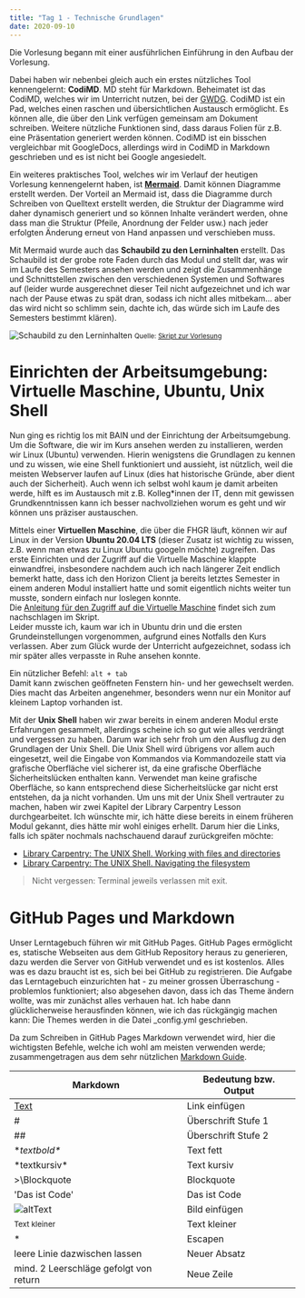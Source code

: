 ```yaml
---
title: "Tag 1 - Technische Grundlagen"
date: 2020-09-10
---
```


Die Vorlesung begann mit einer ausführlichen Einführung in den Aufbau der Vorlesung.

Dabei haben wir nebenbei gleich auch ein erstes nützliches Tool kennengelernt: **CodiMD**. MD steht für Markdown. Beheimatet ist das CodiMD, welches wir im Unterricht nutzen, bei der [GWDG](https://www.gwdg.de/). CodiMD ist ein Pad, welches einen raschen und übersichtlichen Austausch ermöglicht. Es können alle, die über den Link verfügen gemeinsam am Dokument schreiben. Weitere nützliche Funktionen sind, dass daraus Folien für z.B. eine Präsentation generiert werden können. CodiMD ist ein bisschen vergleichbar mit GoogleDocs, allerdings wird in CodiMD in Markdown geschrieben und es ist nicht bei Google angesiedelt.

Ein weiteres praktisches Tool, welches wir im Verlauf der heutigen Vorlesung kennengelernt haben, ist [**Mermaid**](https://mermaid-js.github.io/mermaid/#/). Damit können Diagramme erstellt werden. Der Vorteil an Mermaid ist, dass die Diagramme durch Schreiben von Quelltext erstellt werden, die Struktur der Diagramme wird daher dynamisch generiert und so können Inhalte verändert werden, ohne dass man die Struktur (Pfeile, Anordnung der Felder usw.) nach jeder erfolgten Änderung erneut von Hand anpassen und verschieben muss.

Mit Mermaid wurde auch das **Schaubild zu den Lerninhalten** erstellt. Das Schaubild ist der grobe rote Faden durch das Modul und stellt dar, was wir im Laufe des Semesters ansehen werden und zeigt die Zusammenhänge und Schnittstellen zwischen den verschiedenen Systemen und Softwares auf (leider wurde ausgerechnet dieser Teil nicht aufgezeichnet und ich war nach der Pause etwas zu spät dran, sodass ich nicht alles mitbekam… aber das wird nicht so schlimm sein, dachte ich, das würde sich im Laufe des Semesters bestimmt klären). 

![Schaubild zu den Lerninhalten](https://pad.gwdg.de/uploads/upload_e451bae131e2cc7839d9971ab20d96a8.png)
<small>Quelle: [Skript zur Vorlesung](https://bain.felixlohmeier.de/#/01_technische-grundlagen)</small>


# Einrichten der Arbeitsumgebung: Virtuelle Maschine, Ubuntu, Unix Shell
Nun ging es richtig los mit BAIN und der Einrichtung der Arbeitsumgebung. Um die Software, die wir im Kurs ansehen werden zu installieren, werden wir Linux (Ubuntu) verwenden. Hierin wenigstens die Grundlagen zu kennen und zu wissen, wie eine Shell funktioniert und aussieht, ist nützlich, weil die meisten Webserver laufen auf Linux (dies hat historische Gründe, aber dient auch der Sicherheit). Auch wenn ich selbst wohl kaum je damit arbeiten werde, hilft es im Austausch mit z.B. Kolleg\*innen der IT, denn mit gewissen Grundkenntnissen kann ich besser nachvollziehen worum es geht und wir können uns präziser austauschen.

Mittels einer **Virtuellen Maschine**, die über die FHGR läuft, können wir auf Linux in der Version **Ubuntu 20.04 LTS** (dieser Zusatz ist wichtig zu wissen, z.B. wenn man etwas zu Linux Ubuntu googeln möchte) zugreifen. Das erste Einrichten und der Zugriff auf die Virtuelle Maschine klappte einwandfrei, insbesondere nachdem auch ich nach längerer Zeit endlich bemerkt hatte, dass ich den Horizon Client ja bereits letztes Semester in einem anderen Modul installiert hatte und somit eigentlich nichts weiter tun musste, sondern einfach nur loslegen konnte.   
Die [Anleitung für den Zugriff auf die Virtuelle Maschine](https://bain.felixlohmeier.de/#/01_technische-grundlagen?id=einrichtung-der-arbeitsumgebung-linux) findet sich zum nachschlagen im Skript.   
Leider musste ich, kaum war ich in Ubuntu drin und die ersten Grundeinstellungen vorgenommen, aufgrund eines Notfalls den Kurs verlassen. Aber zum Glück wurde der Unterricht aufgezeichnet, sodass ich mir später alles verpasste in Ruhe ansehen konnte. 

Ein nützlicher Befehl: `alt + tab`    
Damit kann zwischen geöffneten Fenstern hin- und her gewechselt werden. Dies macht das Arbeiten angenehmer, besonders wenn nur ein Monitor auf kleinem Laptop vorhanden ist.

Mit der **Unix Shell** haben wir zwar bereits in einem anderen Modul erste Erfahrungen gesammelt, allerdings scheine ich so gut wie alles verdrängt und vergessen zu haben. Darum war ich sehr froh um den Ausflug zu den Grundlagen der Unix Shell. Die Unix Shell wird übrigens vor allem auch eingesetzt, weil die Eingabe von Kommandos via Kommandozeile statt via grafische Oberfläche viel sicherer ist, da eine grafische Oberfläche Sicherheitslücken enthalten kann. Verwendet man keine grafische Oberfläche, so kann entsprechend diese Sicherheitslücke gar nicht erst entstehen, da ja nicht vorhanden.
Um uns mit der Unix Shell vertrauter zu machen, haben wir zwei Kapitel der Library Carpentry Lesson durchgearbeitet. Ich wünschte mir, ich hätte diese bereits in einem früheren Modul gekannt, dies hätte mir wohl einiges erhellt. Darum hier die Links, falls ich später nochmals nachschauend darauf zurückgreifen möchte:
- [Library Carpentry: The UNIX Shell. Working with files and directories](https://librarycarpentry.org/lc-shell/03-working-with-files-and-folders/index.html)
- [Library Carpentry: The UNIX Shell. Navigating the filesystem](https://librarycarpentry.org/lc-shell/02-navigating-the-filesystem/index.html)

> Nicht vergessen: Terminal jeweils verlassen mit exit.

# GitHub Pages und Markdown
Unser Lerntagebuch führen wir mit GitHub Pages. GitHub Pages ermöglicht es, statische Webseiten aus dem GitHub Repository heraus zu generieren, dazu werden die Server von GitHub verwendet und es ist kostenlos. Alles was es dazu braucht ist es, sich bei bei GitHub zu registrieren. Die Aufgabe das Lerntagebuch einzurichten hat - zu meiner grossen Überraschung - problemlos funktioniert; also abgesehen davon, dass ich das Theme ändern wollte, was mir zunächst alles verhauen hat. Ich habe dann glücklicherweise herausfinden können, wie ich das rückgängig machen kann: Die Themes werden in die Datei \_config.yml geschrieben.

Da zum Schreiben in GitHub Pages Markdown verwendet wird, hier die wichtigsten Befehle, welche ich wohl am meisten verwenden werde; zusammengetragen aus dem sehr nützlichen [Markdown Guide](https://www.markdownguide.org/basic-syntax/).

| Markdown   |  Bedeutung bzw. Output|
|------------|----------|
|[Text](Link) | Link einfügen |
|#      | Überschrift Stufe 1 |
|##           |   Überschrift Stufe 2 |
|\**textbold\**     | Text fett  |
|\*textkursiv\*    |  Text kursiv  |
|>\Blockquote    |  Blockquote |
|'Das ist Code'      | Das ist Code |
|![altText](link)     | Bild einfügen |
|<small>Text kleiner</small>  | Text kleiner
|\*                   |   Escapen |
|leere Linie dazwischen lassen |  Neuer Absatz |
|mind. 2 Leerschläge gefolgt von return  |   Neue Zeile |





